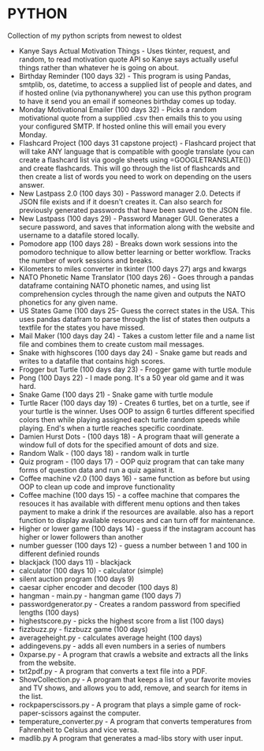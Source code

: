 # PYTHON

Collection of my python scripts from newest to oldest

- Kanye Says Actual Motivation Things - Uses tkinter, request, and random, to read motivation quote API so Kanye says actually useful things rather than whatever he is going on about.
- Birthday Reminder  (100 days 32) - This program is using Pandas, smtplib, os, datetime, to access a supplied list of people and dates, and if hosted online (via pythonanywhere) you can use this python program to have it send you an email if someones birthday comes up today.
- Monday Motivational Emailer (100 days 32) - Picks a random motivational quote from a supplied .csv then emails this to you using your configured SMTP. If hosted online this will email you every Monday.
- Flashcard Project (100 days 31 capstone project) - Flashcard project that will take ANY language that is compatible with google translate (you can create a flashcard list via google sheets using =GOOGLETRANSLATE()) and create flashcards. This will go through the list of flashcards and then create a list of words you need to work on depending on the users answer.
- New Lastpass 2.0 (100 days 30) - Password manager 2.0. Detects if JSON file exists and if it doesn't creates it. Can also search for previously generated passwords that have been saved to the JSON file.
- New Lastpass (100 days 29) - Password Manager GUI. Generates a secure password, and saves that information along with the website and username to a datafile stored locally.
- Pomodore app (100 days 28) - Breaks down work sessions into the pomodoro technique to allow better learning or better workflow. Tracks the number of work sessions and breaks.
- Kilometers to miles converter in tkinter (100 days 27) args and kwargs
- NATO Phonetic Name Translator (100 days 26) - Goes through a pandas dataframe containing NATO phonetic names, and using list comprehension cycles through the name given and outputs the NATO phonetics for any given name.
- US States Game (100 days 25- Guess the correct states in the USA. This uses pandas datafram to parse through the list of states then outputs a textfile for the states you have missed.
- Mail Maker (100 days day 24) - Takes a custom letter file and a name list file and combines them to create custom mail messages.
- Snake with highscores (100 days day 24) - Snake game but reads and writes to a datafile that contains high scores.
- Frogger but Turtle (100 days day 23) - Frogger game with turtle module
- Pong (100 Days 22) - I made pong. It's a 50 year old game and it was hard.
- Snake Game (100 days 21) - Snake game with turtle module
- Turtle Racer (100 days day 19) - Creates 6 turtles, bet on a turtle, see if your turtle is the winner. Uses OOP to assign 6 turtles different specified colors then while playing assigned each turtle random speeds while playing. End's when a turtle reaches specific coordinate.
- Damien Hurst Dots - (100 days 18) - A program thaat will generate a window full of dots for the specified amount of dots and size. 
- Random Walk - (100 days 18) - random walk in turtle
- Quiz program - (100 days 17) - OOP quiz program that can take many forms of question data and run a quiz against it.
- Coffee machine v2.0 (100 days 16) - same function as before but using OOP to clean up code and improve functionality
- Coffee machine (100 days 15) - a coffee machine that compares the resouces it has available with different menu options and then takes payment to make a drink if the resources are available. also has a report function to display available resources and can turn off for maintenance.
- Higher or lower game (100 days 14) - guess if the instagram account has higher or lower followers than another
- number guesser (100 days 12) - guess a number between 1 and 100 in different definied rounds
- blackjack (100 days 11) - blackjack
- calculator (100 days 10) - calculator (simple)
- silent auction program (100 days 9)
- caesar cipher encoder and decoder (100 days 8)
- hangman - main.py - hangman game (100 days 7)
- passwordgenerator.py - Creates a random password from specified lengths (100 days)
- highestscore.py - picks the highest score from a list (100 days)
- fizzbuzz.py - fizzbuzz game (100 days)
- averageheight.py - calculates average height (100 days)
- addingevens.py - adds all even numbers in a series of numbers
- 0xparse.py - A program that crawls a website and extracts all the links from the website.
- txt2pdf.py - A program that converts a text file into a PDF.
- ShowCollection.py - A program that keeps a list of your favorite movies and TV shows, and allows you to add, remove, and search for items in the list.
- rockpaperscissors.py - A program that plays a simple game of rock-paper-scissors against the computer.
- temperature_converter.py - A program that converts temperatures from Fahrenheit to Celsius and vice versa.
- madlib.py A program that generates a mad-libs story with user input.
